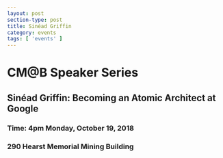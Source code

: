 ```yaml
---
layout: post
section-type: post
title: Sinéad Griffin
category: events
tags: [ 'events' ]
---
```

# CM@B Speaker Series
## Sinéad Griffin: Becoming an Atomic Architect at Google
### Time: 4pm Monday, October 19, 2018
### 290 Hearst Memorial Mining Building



